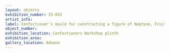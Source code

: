 ```yaml
---
layout: objects
exhibition_number: 15-053
artist_info: 
label: Confectioner's mould for constructing a figure of Neptune, Fruitwood
object_number: 
exhibition_location: Confectioners Workshop plinth
exhibition_area: 
gallery_location: Adeane
---
```

